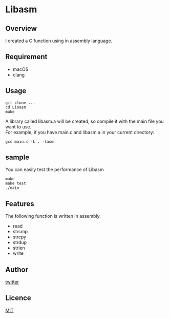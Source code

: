 # Libasm

## Overview

I created a C function using in assembly language.

## Requirement

- macOS
- clang

## Usage

```
git clone ...
cd Linasm
make
```

A library called libasm.a will be created, so compile it with the main file you want to use.  
For example, if you have main.c and libasm.a in your current directory:

```
gcc main.c -L . -lasm
```

## sample

You can easily test the performance of Libasm

```
make
make test
./main
```

## Features


The following function is written in assembly.

- read
- strcmp
- strcpy
- strdup
- strlen
- write

## Author

[twitter](https://twitter.com/Kotabrog)

## Licence

[MIT](https://github.com/kotabrog/Libasm/blob/main/LICENSE)